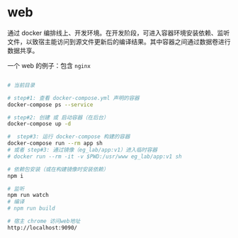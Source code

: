 # web

通过 docker 编排线上、开发环境。在开发阶段，可进入容器环境安装依赖、监听文件，以致宿主能访问到源文件更新后的编译结果。其中容器之间通过数据卷进行数据共享。

一个 web 的例子：包含 `nginx`

```bash

# 当前目录

# step#1: 查看 docker-compose.yml 声明的容器
docker-compose ps --service

# step#2: 创建 或 启动容器（在后台）
docker-compose up -d

#  step#3: 运行 docker-compose 构建的容器
docker-compose run --rm app sh
# 或者 step#3: 通过镜像（eg_lab/app:v1）进入临时容器
# docker run --rm -it -v $PWD:/usr/www eg_lab/app:v1 sh

# 依赖包安装（或在构建镜像时安装依赖）
npm i

# 监听
npm run watch
# 编译
# npm run build

# 宿主 chrome 访问web地址
http://localhost:9090/


```

